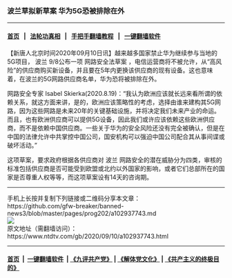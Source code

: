 ### 波兰草拟新草案 华为5G恐被排除在外
------------------------

#### [首页](https://github.com/gfw-breaker/banned-news3/blob/master/README.md) &nbsp;&nbsp;|&nbsp;&nbsp; [法轮功真相](https://github.com/begood0513/basic/blob/master/README.md)  &nbsp;&nbsp;|&nbsp;&nbsp; [手把手翻墙教程](https://github.com/gfw-breaker/guides/wiki)  &nbsp;&nbsp;|&nbsp;&nbsp; [一键翻墙软件](https://github.com/gfw-breaker/nogfw/blob/master/README.md)  



<div><div class="post_content" itemprop="articleBody">
 <p>
  【新唐人北京时间2020年09月10日讯】越来越多国家禁止华为继续参与当地的5G项目，
  <ok href="https://www.ntdtv.com/gb/波兰.htm">
   波兰
  </ok>
  9/8公布一项
  <ok href="https://www.ntdtv.com/gb/网路安全法草案.htm">
   网路安全法草案
  </ok>
  ，电信运营商将不被允许，从“高风险”的供应商购买新设备，并且要在5年内更换该供应商的现有设备。这也意味着，在波兰的5G网路供应商名单，华为恐将被排除在外。
 </p>
 <p>
  网路安全专家 Isabel Skierka(2020.8.19)：“我认为欧洲应该就长远来看所谓的依赖关系，就这方面来讲，是的，欧洲应该策略性的考虑，选择由谁来建构其5G网路，因为这些网路是未来20年的关键基础设施，并将决定我们未来产业的命运。而且，也有欧洲供应商可以提供5G设备，因此我们或许应该依赖这些欧洲供应商，而不是依赖中国供应商。一些关于华为的安全风险还没有完全被确认，但是在中国的法律允许中共掌控中国公司，国安机构可以强迫中国公司配合其从事间谍或破坏活动。”
 </p>
 <p>
  这项草案，要求政府根据各供应商对
  <ok href="https://www.ntdtv.com/gb/波兰.htm">
   波兰
  </ok>
  网路安全的潜在威胁分为四类，审核的标准包括供应商是否可能受到欧盟或北约以外国家的影响，或者它们总部所在的国家是否尊重人权等等，而这项草案设有14天的咨询期。
 </p>
 <div class="single_ad">
 </div>
</div>
</div>
<hr/>
手机上长按并复制下列链接或二维码分享本文章：<br/>
https://github.com/gfw-breaker/banned-news3/blob/master/pages/prog202/a102937743.md <br/>
<a href='https://github.com/gfw-breaker/banned-news3/blob/master/pages/prog202/a102937743.md'><img src='https://github.com/gfw-breaker/banned-news3/blob/master/pages/prog202/a102937743.md.png'/></a> <br/>
原文地址（需翻墙访问）：https://www.ntdtv.com/gb/2020/09/10/a102937743.html


------------------------
#### [首页](https://github.com/gfw-breaker/banned-news3/blob/master/README.md) &nbsp;|&nbsp; [一键翻墙软件](https://github.com/gfw-breaker/nogfw/blob/master/README.md) &nbsp;| [《九评共产党》](https://github.com/gfw-breaker/9ping.md/blob/master/README.md#九评之一评共产党是什么) | [《解体党文化》](https://github.com/gfw-breaker/jtdwh.md/blob/master/README.md) | [《共产主义的终极目的》](https://github.com/gfw-breaker/gczydzjmd.md/blob/master/README.md)


<img src='http://gfw-breaker.win/banned-news3/pages/prog202/a102937743.md' width='0px' height='0px'/>